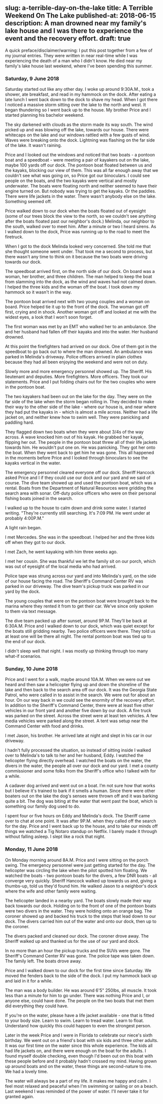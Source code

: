 slug: a-terrible-day-on-the-lake
title: A Terrible Weekend On The Lake
published-at: 2018-06-15
description: A man drowned near my family's lake house and I was there to experience the event and the recovery effort.
draft: true
---

A quick preface/disclaimer/warning: I put this post together from a few of my
journal entries. They were written in near real-time while I was experiencing
the death of a man who I didn't know. He died near my family's lake house last
weekend, where I've been spending this summer.

<h3>Saturday, 9 June 2018</h3>
Saturday started out like any other day. I woke up around 9:30A.M., took a
shower, ate breakfast, and read in my hammock on the dock. After eating a late
lunch I went back down to the dock to shave my head. When I got there I noticed
a massive storm sitting over the lake to the north and west. It began thundering
so I went back up to the house. My brother Price and I started planning his
bachelor weekend.

The sky darkened with clouds as the storm made its way south. The wind picked up
and was blowing off the lake, towards our house. There were whitecaps on the lake
and our windows rattled with a few gusts of wind. Waves were breaking onto the dock.
Lightning was flashing on the far side of the lake. It wasn't raining.

Price and I looked out the windows and noticed that two boats - a pontoon boat
and a speedboat - were meeting a pair of kayakers out on the lake, maybe 100
yards off our dock. The pontoon boat floated between us and the kayaks, blocking
our view of them. This was all far enough away that we couldn't see what was
going on, so Price got our binoculars. I could see people on the boats, and the
two kayaks were vertical and mostly underwater. The boats were floating north
and neither seemed to have their engine turned on. But nobody was trying to get
the kayaks. Or the paddles. There were life jackets in the water. There wasn't
anybody else on the lake. Something seemed off.

Price walked down to our dock when the boats floated out of eyesight (some of
our trees block the view to the north, so we couldn't see anything after the
boats floated past our neighbor's dock.) Melinda, our neighbor to the south,
walked over to meet him. After a minute or two I heard sirens. As I walked down
to the dock, Price was running up to the road to meet the firetruck.

When I got to the dock Melinda looked very concerned. She told me that she
thought someone went under. That took me a second to process, but there wasn't
any time to think on it because the two boats were driving towards our dock.

The speedboat arrived first, on the north side of our dock. On board was a
woman, her brother, and three children. The man helped to keep the boat from
slamming into the dock, as the wind and waves had not calmed down. I helped the
three kids and the woman off the boat. I took down my hammock so it wasn't in
the way.

The pontoon boat arrived next with two young couples and a woman on board. Price
helped tie it up to the front of the dock. The woman got off first, crying and
in shock. Another woman got off and looked at me with the widest eyes, a look
that I won't soon forget.

The first woman was met by an EMT who walked her to an ambulance. She and her
husband had fallen off their kayaks and into the water. Her husband drowned.

At this point the firefighters had arrived on our dock. One of them got in the
speedboat to go back out to where the man drowned. An ambulance was parked in
Melinda's driveway. Police officers arrived in plain clothes because they had
all been enjoying the weekend and were not on duty.

Slowly more and more emergency personnel showed up. The Sheriff. His lieutenant
and deputies. More firefighters. More officers. They took our statements. Price
and I put folding chairs out for the two couples who were in the pontoon boat.

The two kayakers had been out on the lake for the day. They were on the far side of
the lake when the storm began rolling in. They decided to make their way to the
other side of the lake - where our house is, and near where they had put the
kayaks in - which is almost a mile across. Neither had a life jacket on, and
neither knew how to swim well. They were panicking and paddling hard.

They flagged down two boats when they were about 3/4s of the way across. A wave
knocked him out of his kayak. He grabbed her kayak, flipping her out. The people
in the pontoon boat threw all of their life jackets towards him. He wouldn't put
one on. He was panicking. They got her onto the boat. When they went back to get
him he was gone. This all happened in the moments before Price and I looked
through binoculars to see the kayaks vertical in the water.

The emergency personnel cleared everyone off our dock. Sheriff Hancock asked
Price and I if they could use our dock and our yard and we said of course. The
dive team showed up and used the pontoon boat, which was a rental. Boats from
the Department of Natural Resources were gridding the search area with sonar.
Off-duty police officers who were on their personal fishing boats joined in the
search.

I walked up to the house to calm down and drink some water. I started writing.
"They're currently still searching. It's 7:09 PM. He went under at probably
4:00P.M."

A light rain began.

I met Mercedes. She was in the speedboat. I helped her and the three kids off
when they got to our dock.

I met Zach, he went kayaking with him three weeks ago.

I met her cousin. She was thankful we let the family sit on our porch, which was
out of eyesight of the local media who had arrived.

Police tape was strung across our yard and into Melinda's yard, on the side of
our house facing the road. The Sheriff's Command Center RV was parked in our
driveway. The dive team's pickup truck was parked in our yard by the dock.

The young couples that were on the pontoon boat were brought back to the marina
where they rented it from to get their car. We've since only spoken to them via
text message.

The dive team packed up after sunset, around 9P.M. They’ll be back at 6:30A.M.
Price and I walked down to our dock, which was quiet except for the boats still
gridding nearby. Two police officers were there. They told us at least one will
be there all night. The rental pontoon boat was tied up to the end of our dock.

I didn't sleep well that night. I was mostly up thinking through too many what-if
scenarios.

<h3>Sunday, 10 June 2018 </h3>

Price and I went for a walk, maybe around 10A.M. When we were out we heard and
then saw a helicopter flying up and down the shoreline of the lake and then back
to the search area off our dock. It was the Georgia State Patrol, who were
called in to assist in the search. We were out for about an hour. On our way
back in we could see the enormity of the recovery effort. In addition to the
Sheriff's Command Center, there were at least five other vehicles in our front
yard and another five down by our dock. A fire truck was parked on the street.
Across the street were at least ten vehicles. A few media vehicles were parked
along the street. A tent was setup near the Command Center with food and drinks.

I met Jason, his brother. He arrived late at night and slept in his car in
our driveway.

I hadn't fully processed the situation, so instead of sitting inside I walked
over to Melinda's to talk to her and her husband, Eddy. I watched the
helicopter flying directly overhead. I watched the boats on the water, the
divers in the water, the people all over our dock and our yard. I met a county
commissioner and some folks from the Sheriff's office who I talked with for a
while.

A cadaver dog arrived and went out on a boat. I’m not sure how that works but I
believe it's trained to bark if it smells a human. Since there were other
boaters out on the lake the dog's senses were thrown off and it was barking
quite a bit. The dog was biting at the water that went past the boat, which is
something our family dog used to do.

I spent four or five hours on Eddy and Melinda's dock. The Sheriff came over to
chat at one point. It was after 9P.M. when they called off the search for the
day. Price and I went back up to the house, and to take our minds off things we
watched a Tig Notaro standup on Netflix. I barely made it through without
falling asleep. I slept like a rock that night.

<h3>Monday, 11 June 2018 </h3>

On Monday morning around 8A.M. Price and I were sitting on the porch swing. The
emergency personnel were just getting started for the day. The helicopter was
circling the lake when the pilot spotted him floating. We watched the boats -
two pontoon boats for the divers, a few DNR boats - all converge very quickly.
Sheriff Hancock walked up towards us and, giving a thumbs-up, told us they'd
found him. He walked Jason to a neighbor's dock where the wife and other family
were waiting.

The helicopter landed in a nearby yard. The boats slowly made their way back
towards our dock. Holding on to the front of one of the pontoon boats were two
divers in the water. They were holding onto an orange bag. The coroner showed up
and backed his truck to the steps that lead down to our dock. The divers carried
him out of the water and onto our dock, then up to the coroner.

The divers packed and cleaned our dock. The coroner drove away. The Sheriff
walked up and thanked us for the use of our yard and dock.

In no more than an hour the pickup trucks and the SUVs were gone. The
Sheriff's Command Center RV was gone. The police tape was taken down. The family
left. The boats drove away.

Price and I walked down to our dock for the first time since Saturday. We moved
the fenders back to the side of the dock. I put my hammock back up and laid in
it for a while.

The man was a body builder. He was around 6'5" 250lbs, all muscle. It took less
than a minute for him to go under. There was nothing Price and I, or anyone
else, could have done. The people on the two boats that met them did everything
they could have.

If you're on the water, please have a life jacket available - one that is fitted
to your body size. Learn to swim. Learn to tread water. Learn to float.
Understand how quickly this could happen to even the strongest person.

Later in the week Price and I were in Florida to celebrate our niece's sixth
birthday. We went out on a friend's boat with six kids and three other adults.
It was our first time on the water since this whole experience. The kids all had
life jackets on, and there were enough on the boat for the adults. I found
myself double checking, even though I'd been out on this boat with these people
before and it probably hadn't crossed my mind. Having grown up around boats and
on the water, these things are second-nature to me. We had a lovely time.

The water will always be a part of my life. It makes me happy and calm. I feel
most relaxed and peaceful when I'm swimming or sailing or on a beach. Last
weekend I was reminded of the power of water. I'll never take it for granted
again.

[walb]: http://www.walb.com/story/38391166/missing-kayakers-body-found
